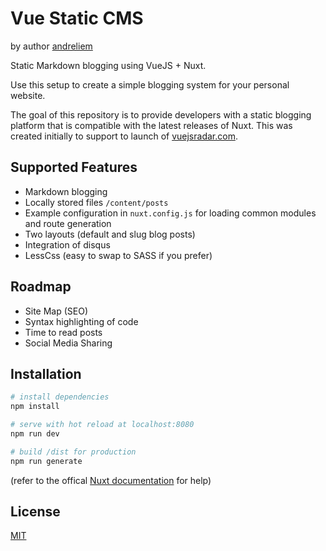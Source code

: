 # Vue Static CMS 
by author [andreliem](https://twitter.com/andreliem) 

Static Markdown blogging using VueJS + Nuxt. 

Use this setup to create a simple blogging system for your personal website.

The goal of this repository is to provide developers with a static blogging platform that is compatible with
the latest releases of Nuxt. This was created initially to support to launch of [vuejsradar.com](http://vuejsradar.com).


## Supported Features
- Markdown blogging
- Locally stored files `/content/posts`
- Example configuration in `nuxt.config.js` for loading common modules and route generation
- Two layouts (default and slug blog posts) 
- Integration of disqus
- LessCss (easy to swap to SASS if you prefer)

## Roadmap
- Site Map (SEO) 
- Syntax highlighting of code
- Time to read posts
- Social Media Sharing

## Installation 

``` bash
# install dependencies
npm install

# serve with hot reload at localhost:8080
npm run dev

# build /dist for production 
npm run generate 

```
(refer to the offical [Nuxt documentation](https://nuxtjs.org) for help)



## License

[MIT](http://opensource.org/licenses/MIT)

